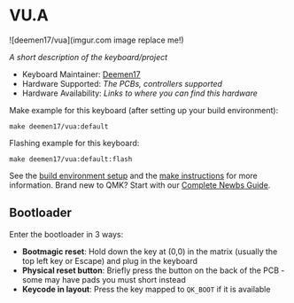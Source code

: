 # VU.A

![deemen17/vua](imgur.com image replace me!)

*A short description of the keyboard/project*

* Keyboard Maintainer: [Deemen17](https://github.com/Deemen17)
* Hardware Supported: *The PCBs, controllers supported*
* Hardware Availability: *Links to where you can find this hardware*

Make example for this keyboard (after setting up your build environment):

    make deemen17/vua:default

Flashing example for this keyboard:

    make deemen17/vua:default:flash

See the [build environment setup](https://docs.qmk.fm/#/getting_started_build_tools) and the [make instructions](https://docs.qmk.fm/#/getting_started_make_guide) for more information. Brand new to QMK? Start with our [Complete Newbs Guide](https://docs.qmk.fm/#/newbs).

## Bootloader

Enter the bootloader in 3 ways:

* **Bootmagic reset**: Hold down the key at (0,0) in the matrix (usually the top left key or Escape) and plug in the keyboard
* **Physical reset button**: Briefly press the button on the back of the PCB - some may have pads you must short instead
* **Keycode in layout**: Press the key mapped to `QK_BOOT` if it is available
